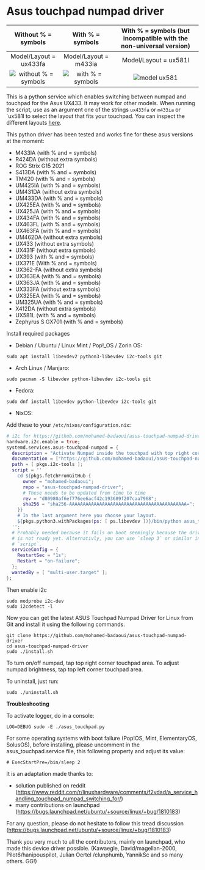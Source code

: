 # Asus touchpad numpad driver

| Without % = symbols             |  With % = symbols       |  With % = symbols (but incompatible with the non-universal version) |
|:-------------------------:|:-------------------------:|:-------------------------:|
| Model/Layout = ux433fa          | Model/Layout = m433ia   | Model/Layout = ux581l |
| ![without % = symbols](https://github.com/mohamed-badaoui/ux433-touchpad-numpad/blob/main/images/Asus-ZenBook-UX433FA.jpg)  |  ![with % = symbols](https://github.com/mohamed-badaoui/ux433-touchpad-numpad/blob/main/images/Asus-VivoBook-M433IA.jpg) | ![model ux581](https://github.com/mohamed-badaoui/ux433-touchpad-numpad/blob/main/images/Asus-ZenBook-UX581l.jpg) |

This is a python service which enables switching between numpad and touchpad for the Asus UX433. It may work for other models. When running the script, use as an argument one of the strings `ux433fa` or `m433ia` or `ux581l to select the layout that fits your touchpad. You can inspect the different layouts [here](https://github.com/mohamed-badaoui/asus-touchpad-numpad-driver/tree/main/numpad_layouts).

This python driver has been tested and works fine for these asus versions at the moment:
- M433IA (with % and = symbols)
- R424DA (without extra symbols)
- ROG Strix G15 2021 
- S413DA (with % and = symbols)
- TM420 (with % and = symbols)
- UM425IA (with % and = symbols)
- UM431DA (without extra symbols)
- UM433DA (with % and = symbols)
- UX425EA (with % and = symbols)
- UX425JA (with % and = symbols)
- UX434FA (with % and = symbols)
- UX463FL (with % and = symbols)
- UX463FA (with % and = symbols)
- UM462DA (without extra symbols)
- UX433 (without extra symbols)
- UX431F (without extra symbols)
- UX393 (with % and = symbols)
- UX371E (With % and = symbols)
- UX362-FA (without extra symbols)
- UX363EA (with % and = symbols)
- UX363JA (with % and = symbols)
- UX333FA (without extra symbols)
- UX325EA (with % and = symbols)
- UM325UA (with % and = symbols)
- X412DA (without extra symbols)
- UX581L (with % and = symbols)
- Zephyrus S GX701 (with % and = symbols)

Install required packages

- Debian / Ubuntu / Linux Mint / Pop!_OS / Zorin OS:
```
sudo apt install libevdev2 python3-libevdev i2c-tools git
```

- Arch Linux / Manjaro:
```
sudo pacman -S libevdev python-libevdev i2c-tools git
```

- Fedora:
```
sudo dnf install libevdev python-libevdev i2c-tools git
```

- NixOS:

Add these to your `/etc/nixos/configuration.nix`:

```nix
# i2c for https://github.com/mohamed-badaoui/asus-touchpad-numpad-driver
hardware.i2c.enable = true;
systemd.services.asus-touchpad-numpad = {
  description = "Activate Numpad inside the touchpad with top right corner switch";
  documentation = ["https://github.com/mohamed-badaoui/asus-touchpad-numpad-driver"];
  path = [ pkgs.i2c-tools ];
  script = ''
    cd ${pkgs.fetchFromGitHub {
      owner = "mohamed-badaoui";
      repo = "asus-touchpad-numpad-driver";
      # These needs to be updated from time to time
      rev = "d80980af6ef776ee6acf42c193689f207caa7968";
      sha256 = "sha256-AAAAAAAAAAAAAAAAAAAAAAAAAAAAAAAAAAAAAAAAAAA=";
    }}
    # In the last argument here you choose your layout.
    ${pkgs.python3.withPackages(ps: [ ps.libevdev ])}/bin/python asus_touchpad.py ux433fa
  '';
  # Probably needed because it fails on boot seemingly because the driver
  # is not ready yet. Alternativly, you can use `sleep 3` or similar in the
  # `script`.
  serviceConfig = {
    RestartSec = "1s";
    Restart = "on-failure";
  };
  wantedBy = [ "multi-user.target" ];
};

```

Then enable i2c
```
sudo modprobe i2c-dev
sudo i2cdetect -l
```

Now you can get the latest ASUS Touchpad Numpad Driver for Linux from Git and install it using the following commands.
```
git clone https://github.com/mohamed-badaoui/asus-touchpad-numpad-driver
cd asus-touchpad-numpad-driver
sudo ./install.sh
```

To turn on/off numpad, tap top right corner touchpad area.
To adjust numpad brightness, tap top left corner touchpad area.

To uninstall, just run:
```
sudo ./uninstall.sh
```

**Troubleshooting**

To activate logger, do in a console:
```
LOG=DEBUG sudo -E ./asus_touchpad.py
```

For some operating systems with boot failure (Pop!OS, Mint, ElementaryOS, SolusOS), before installing, please uncomment in the asus_touchpad.service file, this following property and adjust its value:
```
# ExecStartPre=/bin/sleep 2
```


It is an adaptation made thanks to:
 - solution published on reddit (https://www.reddit.com/r/linuxhardware/comments/f2vdad/a_service_handling_touchpad_numpad_switching_for/) 
 - many contributions on launchpad (https://bugs.launchpad.net/ubuntu/+source/linux/+bug/1810183)

For any question, please do not hesitate to follow this tread discussion
(https://bugs.launchpad.net/ubuntu/+source/linux/+bug/1810183)

Thank you very much to all the contributors, mainly on launchpad, who made this device driver possible. (Kawaegle, David/magellan-2000, Pilot6/hanipouspilot, Julian Oertel /clunphumb, YannikSc and so many others. GG!)


